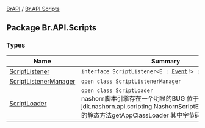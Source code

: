 [BrAPI](../index.md) / [Br.API.Scripts](./index.md)

## Package Br.API.Scripts

### Types

| Name | Summary |
|---|---|
| [ScriptListener](-script-listener/index.md) | `interface ScriptListener<E : `[`Event`](https://hub.spigotmc.org/javadocs/spigot/org/bukkit/event/Event.html)`!> : `[`Listener`](https://hub.spigotmc.org/javadocs/spigot/org/bukkit/event/Listener.html) |
| [ScriptListenerManager](-script-listener-manager/index.md) | `open class ScriptListenerManager` |
| [ScriptLoader](-script-loader/index.md) | `open class ScriptLoader`<br>nashorn脚本引擎存在一个明显的BUG 位于 jdk.nashorn.api.scripting.NashornScriptEngineFactory:431的静态方法getAppClassLoader 其中字节码描述如下:  |
